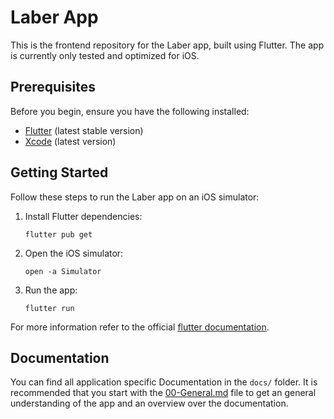 # Laber App
This is the frontend repository for the Laber app, built using Flutter. The app is currently only tested and optimized for iOS.

## Prerequisites

Before you begin, ensure you have the following installed:
- [Flutter](https://flutter.dev/docs/get-started/install) (latest stable version)
- [Xcode](https://developer.apple.com/xcode/) (latest version)

## Getting Started

Follow these steps to run the Laber app on an iOS simulator:

1. Install Flutter dependencies:
   ```
   flutter pub get
   ```
2. Open the iOS simulator:
   ```
   open -a Simulator
   ```
3. Run the app:
   ```
   flutter run
   ```
For more information refer to the official [flutter documentation](https://docs.flutter.dev/).

## Documentation
You can find all application specific Documentation in the `docs/` folder. It is recommended that you start with the [00-General.md](https://github.com/Johannes-Krabbe/laber_app/blob/main/docs/00-General.md) file to get an general understanding of the app and an overview over the documentation.

